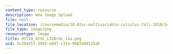 ```yaml
---
content_type: resource
description: New image Upload
file: null
file_location: /coursemedia/18-02sc-multivariable-calculus-fall-2010/5c284d573992a8d7c3fa9882d48115a6_MIT18_02SC_L32Brds_14a.png
file_type: image/png
resourcetype: Image
title: MIT18_02SC_L32Brds_14a.png
uid: 5c284d57-3992-a8d7-c3fa-9882d48115a6
---
```

